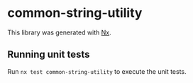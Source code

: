 # common-string-utility

This library was generated with [Nx](https://nx.dev).

## Running unit tests

Run `nx test common-string-utility` to execute the unit tests.
